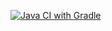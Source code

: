 [![Java CI with Gradle](https://github.com/ShestakovaElenaA/Patterns-2/actions/workflows/gradle.yml/badge.svg)](https://github.com/ShestakovaElenaA/Patterns-2/actions/workflows/gradle.yml)